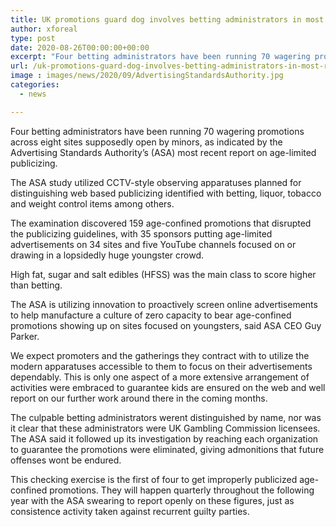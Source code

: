 ```yaml
---
title: UK promotions guard dog involves betting administrators in most recent report
author: xforeal 
type: post
date: 2020-08-26T00:00:00+00:00
excerpt: "Four betting administrators have been running 70 wagering promotions across eight sites supposedly open by minors, as indicated by the Advertising Standards Authority's (ASA) most recent report on age-limited advertising "
url: /uk-promotions-guard-dog-involves-betting-administrators-in-most-recent-report/
image : images/news/2020/09/AdvertisingStandardsAuthority.jpg
categories:
  - news

---
```

Four betting administrators have been running 70 wagering promotions across eight sites supposedly open by minors, as indicated by the Advertising Standards Authority&#8217;s (ASA) most recent report on age-limited publicizing. 

The ASA study utilized CCTV-style observing apparatuses planned for distinguishing web based publicizing identified with betting, liquor, tobacco and weight control items among others. 

The examination discovered 159 age-confined promotions that disrupted the publicizing guidelines, with 35 sponsors putting age-limited advertisements on 34 sites and five YouTube channels focused on or drawing in a lopsidedly huge youngster crowd. 

High fat, sugar and salt edibles (HFSS) was the main class to score higher than betting. 

The ASA is utilizing innovation to proactively screen online advertisements to help manufacture a culture of zero capacity to bear age-confined promotions showing up on sites focused on youngsters, said ASA CEO Guy Parker. 

We expect promoters and the gatherings they contract with to utilize the modern apparatuses accessible to them to focus on their advertisements dependably. This is only one aspect of a more extensive arrangement of activities were embraced to guarantee kids are ensured on the web and well report on our further work around there in the coming months. 

The culpable betting administrators werent distinguished by name, nor was it clear that these administrators were UK Gambling Commission licensees. The ASA said it followed up its investigation by reaching each organization to guarantee the promotions were eliminated, giving admonitions that future offenses wont be endured. 

This checking exercise is the first of four to get improperly publicized age-confined promotions. They will happen quarterly throughout the following year with the ASA swearing to report openly on these figures, just as consistence activity taken against recurrent guilty parties.